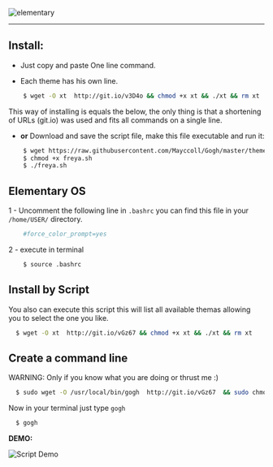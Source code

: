 
![elementary](https://raw.githubusercontent.com/Mayccoll/Elementary-OS-Terminal-Colors/master/images/Gogh-logo.png)

-----

## Install:

- Just copy and paste One line command.

- Each theme has his own line.

```bash
    $ wget -O xt  http://git.io/v3D4o && chmod +x xt && ./xt && rm xt
```
This way of installing is equals the below, the only thing is that a shortening of URLs (git.io) was used and fits all commands on a single line.

- **or** Download and save the script file, make this file executable and run it:

```bash
    $ wget https://raw.githubusercontent.com/Mayccoll/Gogh/master/themes/freya.sh
    $ chmod +x freya.sh
    $ ./freya.sh
```

## Elementary OS

1 - Uncomment the following line in ```.bashrc``` you can find this file in your ```/home/USER/``` directory.

```bash
    #force_color_prompt=yes
```

2 - execute in terminal

```bash
    $ source .bashrc
```


## Install by Script

You also can execute this script this will list all available themas allowing you to select the one you like.

```bash
  $ wget -O xt  http://git.io/vGz67 && chmod +x xt && ./xt && rm xt
```

## Create a command line

WARNING: Only if you know what you are doing or thrust me :)

```bash
  $ sudo wget -O /usr/local/bin/gogh  http://git.io/vGz67  && sudo chmod +x /usr/local/bin/gogh
```

Now in your terminal just type ```gogh```

```bash
  $ gogh
```

**DEMO:**

![Script Demo](https://raw.githubusercontent.com/Mayccoll/Elementary-OS-Terminal-Colors/master/images/script-demo.gif)
